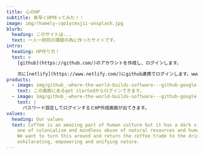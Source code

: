 ```yaml
---
title: 心のHP
subtitle: 素早くHP作ってみた！！
image: img/rhamely-cqo1ycmxjii-unsplash.jpg
blurb:
  heading: このサイトは...
  text: 一人一研究の課題の為に作ったサイトです。
intro:
  heading: HP作り方！
  text: >
    [github](https://github.com/)のアカウントを作成し、ログインします。

    次に[netlify](https://www.netlify.com/)にgithub連携でログインします。www.netlifycms.orgのget startedをクリックして指示に従って進めます。
products:
  - image: img/github_-where-the-world-builds-software-·-github-google-chrome-2022_08_15-11_49_20-2-.png
    text: この画面にあるget startedからログインできます。
  - image: img/github_-where-the-world-builds-software-·-github-google-chrome-2022_08_15-11_05_28-2-.png
    text: |
      パスワード設定してログインするとHP作成画面が出てきます。
values:
  heading: Our values
  text: Coffee is an amazing part of human culture but it has a dark side too –
    one of colonialism and mindless abuse of natural resources and human lives.
    We want to turn this around and return the coffee trade to the drink’s
    exhilarating, empowering and unifying nature.
---
```

